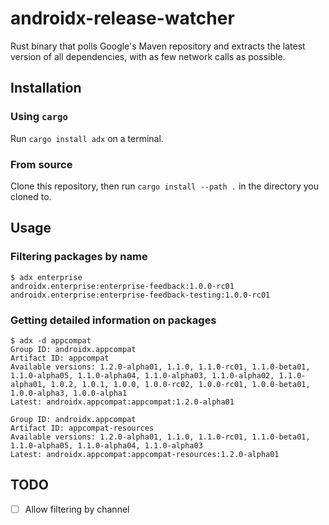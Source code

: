 # androidx-release-watcher

Rust binary that polls Google's Maven repository and extracts the latest version of all dependencies, with as few network calls as possible.

## Installation

### Using `cargo`

Run `cargo install adx` on a terminal.

### From source

Clone this repository, then run `cargo install --path .` in the directory you cloned to.

## Usage

### Filtering packages by name
```
$ adx enterprise
androidx.enterprise:enterprise-feedback:1.0.0-rc01
androidx.enterprise:enterprise-feedback-testing:1.0.0-rc01
```

### Getting detailed information on packages

```
$ adx -d appcompat
Group ID: androidx.appcompat
Artifact ID: appcompat
Available versions: 1.2.0-alpha01, 1.1.0, 1.1.0-rc01, 1.1.0-beta01, 1.1.0-alpha05, 1.1.0-alpha04, 1.1.0-alpha03, 1.1.0-alpha02, 1.1.0-alpha01, 1.0.2, 1.0.1, 1.0.0, 1.0.0-rc02, 1.0.0-rc01, 1.0.0-beta01, 1.0.0-alpha3, 1.0.0-alpha1
Latest: androidx.appcompat:appcompat:1.2.0-alpha01

Group ID: androidx.appcompat
Artifact ID: appcompat-resources
Available versions: 1.2.0-alpha01, 1.1.0, 1.1.0-rc01, 1.1.0-beta01, 1.1.0-alpha05, 1.1.0-alpha04, 1.1.0-alpha03
Latest: androidx.appcompat:appcompat-resources:1.2.0-alpha01
```

## TODO

- [ ] Allow filtering by channel
